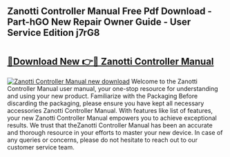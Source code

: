 ## Zanotti Controller Manual Free Pdf Download - Part-hGO New Repair Owner Guide - User Service Edition j7rG8

# <h2><a href="http://cf17183.oget.top/?id=Zanotti+Controller+Manual">🔗Download New 👉🔴 Zanotti Controller Manual</a></h2>

[![Zanotti Controller Manual new download](https://i.imgur.com/5g1atiW.png)](http://cf17183.oget.top/?id=Zanotti+Controller+Manual)
Welcome to the Zanotti Controller Manual user manual, your one-stop resource for understanding and using your new product. Familiarize with the Packaging Before discarding the packaging, please ensure you have kept all necessary accessories Zanotti Controller Manual. With features like list of features, your new Zanotti Controller Manual empowers you to achieve exceptional results. We trust that theZanotti Controller Manual has been an accurate and thorough resource in your efforts to master your new device. In case of any queries or concerns, please do not hesitate to reach out to our customer service team.
